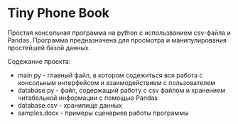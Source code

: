 # Tiny Phone Book

Простая консольная программа на python с использванием csv-файла и Pandas.
Программа предназначена для просмотра и манипулирования простейшей базой данных.

Содежание проекта:
- main.py - главный файл, в котором содежиться вся работа с консольным интерфейсом и взаимодействием с пользователем
- database.py - файл, содержащий работу с csv файлом и хранением читабельной информации c помощью Pandas
- database.csv - хранилище данных
- samples.docx - примеры сценариев работы программы
